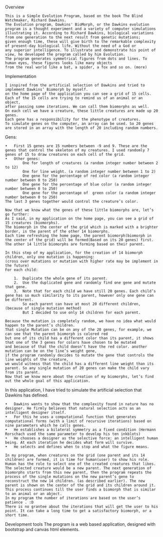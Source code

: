 Overview


    This is a Simple Evolution Program, based on the book The Blind Watchmaker, Richard Dawkins.
    The Evolution program, Dawkins' BioMorph, or the Dawkins evolution program is a thought experiment and a variety of computer simulations
    illustrating it. According to Richard Dawkins, biological variations from one generation to the next result from genetic mutations;
    given enough time, these will give birth to the remarkable complexity of present-day biological life. Without the need of a God or
    any superior intelligence. To illustrate and demonstrate his point of view, he developed the program called by him Evolution.
    The program generates symmetrical figures from dots and lines. To human eyes, these figures looks like many objects
    from the real world like a bat, a spider, a fox and so on. (more)

Implementation


    I inspired from the artificial selection of Dawkins and tried to implement Dawkins’ Biomorph by myself.
    on the home page of the application you can see a grid of 15 cells. Each of the 15 cells are trying to remind us of an animal or an object,
    after passing some iterations. We can call them biomorphs as well.
    On each cell we have a creature, these little creatures are made up 20 genes.
    Each gene has a responsibility for the phenotype of creatures.
    To simulate genes on the computer, an array can be used. So 20 genes are stored in an array with the length of 20 including random numbers.

Gens:


    •	First 15 genes are 15 numbers between -9 and 9. These are the genes that control the skeleton of my creatures. I used randomly 7 genes of 15 to draw creatures on each cell of the grid.
    •	Other genes:
            One for length of creatures (a random integer number between 2 to 12)
            One for line weight. (a random integer number between 1 to 2)
            One gene for the percentage of red color (a random integer number between 0 to 250)
            One gene for the percentage of blue color (a random integer number between 0 to 250)
            One gene for the percentage of  green color (a random integer number between 0 to 250)
    The last 3 genes together would control the creature’s color.

    Now that we know what the genes of these little biomorphs are, let’s go further:
    As I said, in my application on the home page, you can see a grid of 15 creatures (biomorphs).
    The biomorph in the center of the grid which is marked with a brighter border, is the parent of the other 14 biomorphs.
    Each time refreshing the home page, the parent biomorph(biomorph in the center of the grid) will be formed(Based on its 20 genes) first.
    The other 14 little biomorphs are forming based on their parent.

    In this step of my application, for the creation of 14 biomorph children, only one mutation is happening:
    (cross over mutations or mutation with higher rate may be implement in the future)
    For each child:

        1.	Duplicate the whole gene of its parent.
        2.	Use the duplicated gene and randomly find one gene and mutate that gene.
        3.	Note that for each child we have still 20 genes. Each child’s gene has so much similarity to its parent, however only one gene can be different.
            So each parent can have at most 20 different children, (because of single mutation method)
            But I decided to use only 14 children for each parent.

    Because the mutation is completely random, we have no idea what would happen to the parent’s children.
    That single Mutation can be on any of the 20 genes, for example, we can see that the parent biomorph is colored red
    but one of its child has a different color than its parent, it shows that one of the 3 genes for colors have chosen to be mutated
    and because of that the child doesn’t have the red color. another mutation can be on the line’s weight gene,
    if the program randomly decides to mutate the gene that controls the line weights of the creature,
    we would witness that the child has a different line weight than its parent. So any single mutation of 20 genes can make the child vary from its parent.
    Now that we know more about the creation of my biomorphs, let’s find out the whole goal of this application.

In this application, I have tried to simulate the artificial selection that Dawkins has defined.

    •	Dawkins wants to show that the complexity found in nature has no designer. He firmly believes that natural selection acts as an intelligent designer itself.
    •	For this he uses a computational function that generates computational forms (with a limit of recursive iterations) based on nine parameters which he calls genes.
    •	He establishes a bilateral symmetry as a fixed condition (Hermann Rorschach used the same parameter to develop his ten inkblots)
    •	He chooses a designer as the selective force: an intelligent human being. At each iteration he decides what form will survive.
    •	He selects and defines when to stop and what the figure means.

    In my program, when creatures on the grid (one parent and its 14 children) are formed, it is time for human(user) to show his role. Human has the role to select one of the created creatures that likes. The selected creature would be a new parent. The next generation of biomorphs starts from this new parent, then the program repeats the process of the single mutations on the new parent’s gene to reconstruct the new 14 children. (as described earlier). The new parent is shown on the center of the grid and its children around it.
    This process continues till the user finds a biomorph that is similar to an animal or an abject.
    In my program the number of iterations are based on the user’s patience . :D
    There is no grantee about the iterations that will get the user to his point. It can take a long time to get a satisfactory biomorph, or a short time.

Development tools
    The program is a web based application, designed with bootstrap and canvas html elements.

